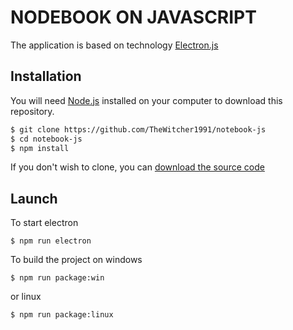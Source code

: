 # NODEBOOK ON JAVASCRIPT

The application is based on technology [Electron.js](https:/electronjs.org/)

## Installation

You will need [Node.js](https://nodejs.org) installed on your computer to download this repository.

```bash
$ git clone https://github.com/TheWitcher1991/notebook-js
$ cd notebook-js
$ npm install
```

If you don't wish to clone, you can [download the source code](https://github.com/notebook-js/archive/master.zip)

## Launch

To start electron
```
$ npm run electron
```

To build the project on windows
```
$ npm run package:win
```
or linux
```
$ npm run package:linux
```